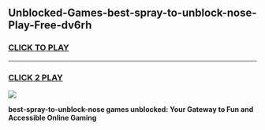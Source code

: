 
## Unblocked-Games-best-spray-to-unblock-nose-Play-Free-dv6rh
<h3>
<a href="https://premium76.site?title=best-spray-to-unblock-nose&ref=21A">CLICK TO PLAY</a></h3>
<hr>

<h3>
<a href="https://premium76.site?title=best-spray-to-unblock-nose&ref=21A">CLICK 2 PLAY</a>
  
</h3>

<a href="https://premium76.site?title=best-spray-to-unblock-nose&ref=21A"><img src="https://clearcache.store/games.png"></a>


**best-spray-to-unblock-nose games unblocked: Your Gateway to Fun and Accessible Online Gaming**
